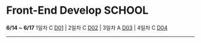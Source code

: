 # Front-End Develop SCHOOL

**6/14 ~ 6/17** 1일차 C [D01](Class/D01(160614)/README.md) | 2일차 C [D02](Class/D02(160615)/README.md) | 3일차 A [D03](Assignment/D03(160616)/README.md) | 4일차 C [D04]()
***
